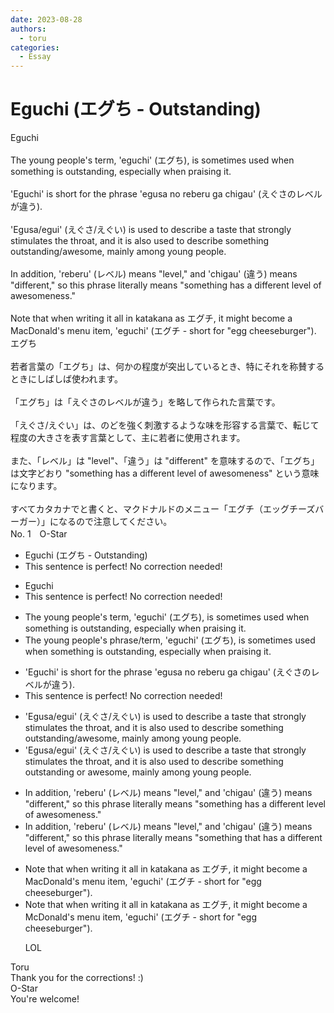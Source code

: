 ```yaml
---
date: 2023-08-28
authors:
  - toru
categories:
  - Essay
---
```


<h1 id="subject_show">Eguchi (エグち - Outstanding)</h1>
<div class="date" hidden>Aug 28, 2023 12:45</div>
<div id="post"><div id="body_show_ori">
Eguchi<br/><br/>The young people's term, 'eguchi' (エグち), is sometimes used when something is outstanding, especially when praising it.<br/><br/>'Eguchi' is short for the phrase 'egusa no reberu ga chigau' (えぐさのレベルが違う).<br/><br/>'Egusa/egui' (えぐさ/えぐい) is used to describe a taste that strongly stimulates the throat, and it is also used to describe something outstanding/awesome, mainly among young people.<br/><br/>In addition, 'reberu' (レベル) means "level," and 'chigau' (違う) means "different," so this phrase literally means "something has a different level of awesomeness."<br/><br/>Note that when writing it all in katakana as エグチ, it might become a MacDonald's menu item, 'eguchi' (エグチ - short for "egg cheeseburger").
</div></div>

<!-- more -->

<div id="post_ja"><div id="body_show_mo">
エグち<br/><br/>若者言葉の「エグち」は、何かの程度が突出しているとき、特にそれを称賛するときにしばしば使われます。<br/><br/>「エグち」は「えぐさのレベルが違う」を略して作られた言葉です。<br/><br/>「えぐさ/えぐい」は、のどを強く刺激するような味を形容する言葉で、転じて程度の大きさを表す言葉として、主に若者に使用されます。<br/><br/>また、「レベル」は "level"、「違う」は "different" を意味するので、「エグち」は文字どおり "something has a different level of awesomeness" という意味になります。<br/><br/>すべてカタカナでと書くと、マクドナルドのメニュー「エグチ（エッグチーズバーガー）」になるので注意してください。
</div></div>
<div id="block"><div class="first_name"> No. 1　<span class="just_name">O-Star</span></div><div id="block2">
<ul class="correction_field">
<li class="incorrect">Eguchi (エグち - Outstanding)</li>
<li class="corrected perfect">This sentence is perfect! No correction needed!</li>
</ul>
<ul class="correction_field">
<li class="incorrect">Eguchi</li>
<li class="corrected perfect">This sentence is perfect! No correction needed!</li>
</ul>
<ul class="correction_field">
<li class="incorrect">The young people's term, 'eguchi' (エグち), is sometimes used when something is outstanding, especially when praising it.</li>
<li class="corrected correct">
The young people's <span class="f_blue">phrase/term</span>, 'eguchi' (エグち), is sometimes used when something is outstanding, especially when praising it.
</li>
</ul>
<ul class="correction_field">
<li class="incorrect">'Eguchi' is short for the phrase 'egusa no reberu ga chigau' (えぐさのレベルが違う).</li>
<li class="corrected perfect">This sentence is perfect! No correction needed!</li>
</ul>
<ul class="correction_field">
<li class="incorrect">'Egusa/egui' (えぐさ/えぐい) is used to describe a taste that strongly stimulates the throat, and it is also used to describe something outstanding/awesome, mainly among young people.</li>
<li class="corrected correct">
'Egusa/egui' (えぐさ/えぐい) is used to describe a taste that strongly stimulates the throat, and it is also used to describe something outstanding <span class="f_bold">or </span>awesome, mainly among young people.
</li>
</ul>
<ul class="correction_field">
<li class="incorrect">In addition, 'reberu' (レベル) means "level," and 'chigau' (違う) means "different," so this phrase literally means "something has a different level of awesomeness."</li>
<li class="corrected correct">
In addition, 'reberu' (レベル) means "level," and 'chigau' (違う) means "different," so this phrase literally means "something <span class="f_bold">that </span>has a different level of awesomeness."
</li>
</ul>
<ul class="correction_field">
<li class="incorrect">Note that when writing it all in katakana as エグチ, it might become a MacDonald's menu item, 'eguchi' (エグチ - short for "egg cheeseburger").</li>
<li class="corrected correct">
Note that when writing it all in katakana as エグチ, it might become a <span class="f_bold">McDonald's </span>menu item, 'eguchi' (エグチ - short for "egg cheeseburger").
<p class="correction_comment">LOL</p>
</li>
</ul>
</div><div class="name"><span class="just_name">Toru</span><br>
Thank you for the corrections! :)
</div>
<div class="name"><span class="just_name">O-Star</span><br>
You're welcome!
</div>
</div>
